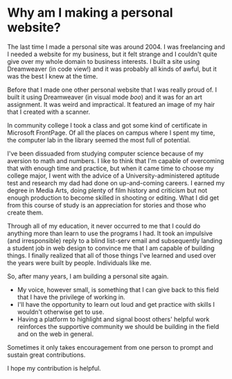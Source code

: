 Why am I making a personal website?
==================

The last time I made a personal site was around 2004. I was freelancing and I needed a website for my business, but it felt strange and I couldn't quite give over my whole domain to business interests. I built a site using Dreamweaver (in code view!) and it was probably all kinds of awful, but it was the best I knew at the time. 

Before that I made one other personal website that I was really proud of. I built it using Dreamweaver (in visual mode _boo_) and it was for an art assignment. It was weird and impractical. It featured an image of my hair that I created with a scanner.

In community college I took a class and got some kind of certificate in Microsoft FrontPage. Of all the places on campus where I spent my time, the computer lab in the library seemed the most full of potential.

I've been dissuaded from studying computer science because of my aversion to math and numbers. I like to think that I'm capable of overcoming that with enough time and practice, but when it came time to choose my college major, I went with the advice of a University-administered aptitude test and research my dad had done on up-and-coming careers. I earned my degree in Media Arts, doing plenty of film history and criticism but not enough production to become skilled in shooting or editing. What I did get from this course of study is an appreciation for stories and those who create them.

Through all of my education, it never occurred to me that I could do anything more than learn to use the programs I had. It took an impulsive (and irresponsible) reply to a blind list-serv email and subsequently landing a student job in web design to convince me that I am capable of building things. I finally realized that all of those things I've learned and used over the years were built by people. Individuals like me.

So, after many years, I am building a personal site again.

* My voice, however small, is something that I can give back to this field that I have the privilege of working in.
* I'll have the opportunity to learn out loud and get practice with skills I wouldn't otherwise get to use.
* Having a platform to highlight and signal boost others' helpful work reinforces the supportive community we should be building in the field and on the web in general.

Sometimes it only takes encouragement from one person to prompt and sustain great contributions.

I hope my contribution is helpful.
